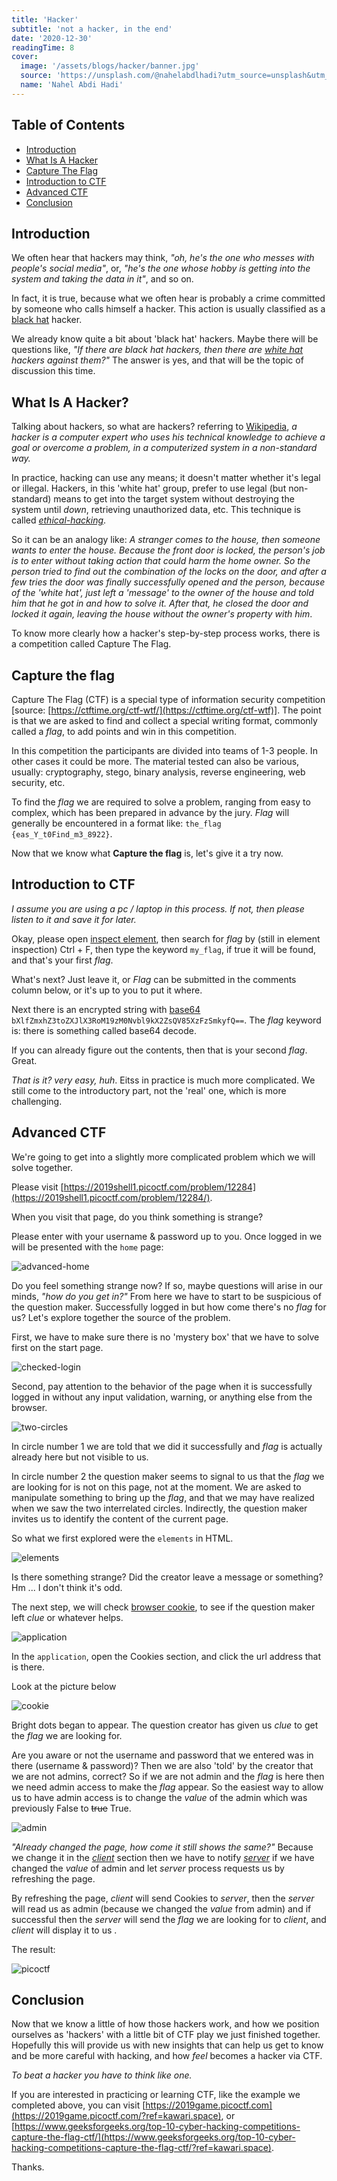 ```yaml
---
title: 'Hacker'
subtitle: 'not a hacker, in the end'
date: '2020-12-30'
readingTime: 8
cover:
  image: '/assets/blogs/hacker/banner.jpg'
  source: 'https://unsplash.com/@nahelabdlhadi?utm_source=unsplash&utm_medium=referral&utm_content=creditCopyText'
  name: 'Nahel Abdi Hadi'
---
```


## Table of Contents

- [Introduction](#introduction)
- [What Is A Hacker](#what-is-hacker)
- [Capture The Flag](#ctf)
- [Introduction to CTF](#introduction-ctf)
- [Advanced CTF](#advanced-ctf)
- [Conclusion](#conclusion)

## <a name='introduction'>Introduction</a>

We often hear that hackers may think, _"oh, he's the one who messes with people's social media"_, or, _"he's the one whose hobby is getting into the system and taking the data in it"_, and so on.

<!-- my_flag{y00u_c4n_s3e_m_eE_81sV} -->

In fact, it is true, because what we often hear is probably a crime committed by someone who calls himself a hacker. This action is usually classified as a [black hat](https://www.kaspersky.com/resource-center/threats/black-hat-hacker) hacker.

We already know quite a bit about 'black hat' hackers. Maybe there will be questions like, _"If there are black hat hackers, then there are [white hat](https://techjury.net/blog/what-is-a-white-hat-hacker/) hackers against them?"_ The answer is yes, and that will be the topic of discussion this time.

## <a name='what-is-hacker'>What Is A Hacker?</a>

Talking about hackers, so what are hackers? referring to [Wikipedia](https://en.wikipedia.org/wiki/Hacker), _a hacker is a computer expert who uses his technical knowledge to achieve a goal or overcome a problem, in a computerized system in a non-standard way._

In practice, hacking can use any means; it doesn't matter whether it's legal or illegal. Hackers, in this 'white hat' group, prefer to use legal (but non-standard) means to get into the target system without destroying the system until _down_, retrieving unauthorized data, etc. This technique is called _[ethical-hacking](https://www.secjuice.com/ethical-hacking-a-brief-overview/)_.

So it can be an analogy like: _A stranger comes to the house, then someone wants to enter the house. Because the front door is locked, the person's job is to enter without taking action that could harm the home owner. So the person tried to find out the combination of the locks on the door, and after a few tries the door was finally successfully opened and the person, because of the 'white hat', just left a 'message' to the owner of the house and told him that he got in and how to solve it. After that, he closed the door and locked it again, leaving the house without the owner's property with him_.

To know more clearly how a hacker's step-by-step process works, there is a competition called Capture The Flag.

## <a name='ctf'>Capture the flag</a>

Capture The Flag (CTF) is a special type of information security competition [source: [https://ctftime.org/ctf-wtf/](https://ctftime.org/ctf-wtf)]. The point is that we are asked to find and collect a special writing format, commonly called a _flag_, to add points and win in this competition.

In this competition the participants are divided into teams of 1-3 people. In other cases it could be more. The material tested can also be various, usually: cryptography, stego, binary analysis, reverse engineering, web security, etc.

To find the _flag_ we are required to solve a problem, ranging from easy to complex, which has been prepared in advance by the jury. _Flag_ will generally be encountered in a format like: `the_flag {eas_Y_t0Find_m3_8922}`.

Now that we know what **Capture the flag** is, let's give it a try now.

## <a name='introduction-ctf'>Introduction to CTF</a>

_I assume you are using a pc / laptop in this process. If not, then please listen to it and save it for later._

Okay, please open [inspect element](https://www.lifewire.com/get-inspect-element-tool-for-browser-756549), then search for _flag_ by (still in element inspection) Ctrl + F, then type the keyword `my_flag`, if true it will be found, and that's your first _flag_.

What's next? Just leave it, or _Flag_ can be submitted in the comments column below, or it's up to you to put it where.

Next there is an encrypted string with [base64](https://en.wikipedia.org/wiki/Base64) `bXlfZmxhZ3toZXJlX3RoM19zM0Nvbl9kX2ZsQV85XzFzSmkyfQ==`. The _flag_ keyword is: there is something called base64 decode.

If you can already figure out the contents, then that is your second _flag_. Great.

_That is it? very easy, huh_. Eitss in practice is much more complicated. We still come to the introductory part, not the 'real' one, which is more challenging.

## <a name='advanced-ctf'>Advanced CTF</a>

We're going to get into a slightly more complicated problem which we will solve together.

Please visit [https://2019shell1.picoctf.com/problem/12284](https://2019shell1.picoctf.com/problem/12284/).

When you visit that page, do you think something is strange?

Please enter with your username & password up to you. Once logged in we will be presented with the `home` page:

![advanced-home](https://cdn.statically.io/img/kawari.space/f=auto/assets/blogs/hacker/advanced-home.png)

Do you feel something strange now? If so, maybe questions will arise in our minds, _"how do you get in?"_ From here we have to start to be suspicious of the question maker. Successfully logged in but how come there's no _flag_ for us? Let's explore together the source of the problem.

First, we have to make sure there is no 'mystery box' that we have to solve first on the start page.

![checked-login](https://cdn.statically.io/img/kawari.space/f=auto/assets/blogs/hacker/checked-login.png)

Second, pay attention to the behavior of the page when it is successfully logged in without any input validation, warning, or anything else from the browser.

![two-circles](https://cdn.statically.io/img/kawari.space/f=auto/assets/blogs/hacker/two-circles.png)

In circle number 1 we are told that we did it successfully and _flag_ is actually already here but not visible to us.

In circle number 2 the question maker seems to signal to us that the _flag_ we are looking for is not on this page, not at the moment. We are asked to manipulate something to bring up the _flag_, and that we may have realized when we saw the two interrelated circles. Indirectly, the question maker invites us to identify the content of the current page.

So what we first explored were the `elements` in HTML.

![elements](https://cdn.statically.io/img/kawari.space/f=auto/assets/blogs/hacker/elements.png)

Is there something strange? Did the creator leave a message or something? Hm ... I don't think it's odd.

The next step, we will check [browser cookie](https://developer.mozilla.org/en-US/docs/Web/HTTP/Cookies), to see if the question maker left _clue_ or whatever helps.

![application](https://cdn.statically.io/img/kawari.space/f=auto/assets/blogs/hacker/application.png)

In the `application`, open the Cookies section, and click the url address that is there.

Look at the picture below

![cookie](https://cdn.statically.io/img/kawari.space/f=auto/assets/blogs/hacker/cookie-url.png)

Bright dots began to appear. The question creator has given us _clue_ to get the _flag_ we are looking for.

Are you aware or not the username and password that we entered was in there (username & password)? Then we are also 'told' by the creator that we are not admins, correct? So if we are not admin and the _flag_ is here then we need admin access to make the _flag_ appear. So the easiest way to allow us to have admin access is to change the _value_ of the admin which was previously False to ~~true~~ True.

![admin](https://cdn.statically.io/img/kawari.space/f=auto/assets/blogs/hacker/admin-true.png)

_"Already changed the page, how come it still shows the same?"_ Because we change it in the _[client](https://developer.mozilla.org/en-US/docs/Learn/JavaScript/Client-side_web_APIs)_ section then we have to notify _[server](https://developer.mozilla.org/en-US/docs/Learn/Server-side/First_steps/Introduction#What_is_server-side_website_programming)_ if we have changed the _value_ of admin and let _server_ process requests us by refreshing the page.

By refreshing the page, _client_ will send Cookies to _server_, then the _server_ will read us as admin (because we changed the _value_ from admin) and if successful then the _server_ will send the _flag_ we are looking for to _client_, and _client_ will display it to us .

The result:

![picoctf](https://cdn.statically.io/img/kawari.space/f=auto/assets/blogs/hacker/picoctf.png)

## <a name='conclusion'>Conclusion</a>

Now that we know a little of how those hackers work, and how we position ourselves as 'hackers' with a little bit of CTF play we just finished together. Hopefully this will provide us with new insights that can help us get to know and be more careful with hacking, and how _feel_ becomes a hacker via CTF.

_To beat a hacker you have to think like one._

If you are interested in practicing or learning CTF, like the example we completed above, you can visit [https://2019game.picoctf.com](https://2019game.picoctf.com/?ref=kawari.space), or [https://www.geeksforgeeks.org/top-10-cyber-hacking-competitions-capture-the-flag-ctf/](https://www.geeksforgeeks.org/top-10-cyber-hacking-competitions-capture-the-flag-ctf/?ref=kawari.space).

Thanks.
